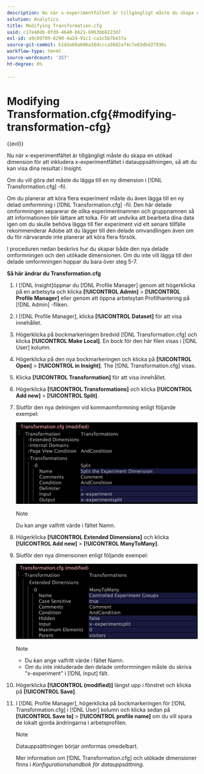 ```yaml
---
description: Nu när x-experimentfältet är tillgängligt måste du skapa en utökad dimension för att inkludera x-experimentfältet i datauppsättningen, så att du kan visa dina resultat i Insight.
solution: Analytics
title: Modifying Transformation.cfg
uuid: c17e48db-8fd9-4640-b621-6963bb8223d7
exl-id: a9c89789-8290-4a24-91c1-ca1c5b7b437a
source-git-commit: b1dda69a606a16dccca30d2a74c7e63dbd27936c
workflow-type: tm+mt
source-wordcount: '357'
ht-degree: 0%

---
```


# Modifying Transformation.cfg{#modifying-transformation-cfg}

{{eol}}

Nu när x-experimentfältet är tillgängligt måste du skapa en utökad dimension för att inkludera x-experimentfältet i datauppsättningen, så att du kan visa dina resultat i Insight.

Om du vill göra det måste du lägga till en ny dimension i [!DNL Transformation.cfg] -fil.

Om du planerar att köra flera experiment måste du även lägga till en ny delad omformning i [!DNL Transformation.cfg] -fil. Den här delade omformningen separerar de olika experimentnamnen och gruppnamnen så att informationen blir lättare att tolka. För att undvika att bearbeta dina data igen om du skulle behöva lägga till fler experiment vid ett senare tillfälle rekommenderar Adobe att du lägger till den delade omvandlingen även om du för närvarande inte planerar att köra flera försök.

I proceduren nedan beskrivs hur du skapar både den nya delade omformningen och den utökade dimensionen. Om du inte vill lägga till den delade omformningen hoppar du bara över steg 5-7.

**Så här ändrar du Transformation.cfg**

1. I [!DNL Insight]öppnar du [!DNL Profile Manager] genom att högerklicka på en arbetsyta och klicka **[!UICONTROL Admin]** > **[!UICONTROL Profile Manager]** eller genom att öppna arbetsytan Profilhantering på [!DNL Admin] -fliken.
1. I [!DNL Profile Manager], klicka **[!UICONTROL Dataset]** för att visa innehållet.
1. Högerklicka på bockmarkeringen bredvid [!DNL Transformation.cfg] och klicka **[!UICONTROL Make Local]**. En bock för den här filen visas i [!DNL User] kolumn.
1. Högerklicka på den nya bockmarkeringen och klicka på **[!UICONTROL Open]** > **[!UICONTROL in Insight]**. The [!DNL Transformation.cfg] visas.
1. Klicka **[!UICONTROL Transformation]** för att visa innehållet.
1. Högerklicka **[!UICONTROL Transformations]** och klicka **[!UICONTROL Add new]** > **[!UICONTROL Split]**.
1. Slutför den nya delningen vid kommaomformning enligt följande exempel:

   ![Steginformation](assets/New_split_transformation.png)

   >[!NOTE]
   >
   >Du kan ange valfritt värde i fältet Namn.

1. Högerklicka **[!UICONTROL Extended Dimensions]** och klicka **[!UICONTROL Add new]** > **[!UICONTROL ManyToMany]**.
1. Slutför den nya dimensionen enligt följande exempel:

   ![Steginformation](assets/New_Dimension_controlled_experiment_groups.png)

   >[!NOTE]
   >
   >* Du kan ange valfritt värde i fältet Namn.
   >* Om du inte inkluderade den delade omformningen måste du skriva &quot;x-experiment&quot; i [!DNL Input] fält.


1. Högerklicka **[!UICONTROL (modified)]** längst upp i fönstret och klicka på **[!UICONTROL Save]**.
1. I [!DNL Profile Manager], högerklicka på bockmarkeringen för [!DNL Transformation.cfg] i [!DNL User] kolumn och klicka sedan på **[!UICONTROL Save to]** > **[!UICONTROL profile name]** om du vill spara de lokalt gjorda ändringarna i arbetsprofilen.

   >[!NOTE]
   >
   >Datauppsättningen börjar omformas omedelbart.

   Mer information om [!DNL Transformation.cfg] och utökade dimensioner finns i *Konfigurationshandbok för datauppsättning*.
